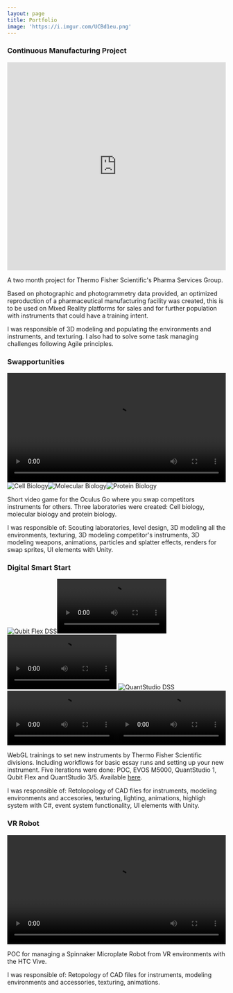 ```yaml
---
layout: page
title: Portfolio
image: 'https://i.imgur.com/UCBd1eu.png'
---
```

### Continuous Manufacturing Project
<div class="sketchfab-embed-wrapper">
    <iframe title="A 3D model" width="100%" height="480" src="https://sketchfab.com/models/52827904564f4ee7927b38a58f29e479/embed?autostart=1&amp;ui_controls=1&amp;ui_infos=1&amp;ui_inspector=1&amp;ui_stop=1&amp;ui_watermark=1&amp;ui_watermark_link=1" frameborder="0" allow="autoplay; fullscreen; vr" mozallowfullscreen="true" webkitallowfullscreen="true"></iframe>
</div>

A two month project for Thermo Fisher Scientific's Pharma Services Group.

Based on photographic and photogrammetry data provided, an optimized reproduction of a pharmaceutical manufacturing facility was created, this is to be used on Mixed Reality platforms for sales and for further population with instruments that could have a training intent.

I was responsible of 3D modeling and populating the environments and instruments, and texturing. I also had to solve some task managing challenges following Agile principles.

### Swapportunities
<video width="100%" controls autoplay loop><source src="https://i.imgur.com/bSnZyCk.mp4" type="video/mp4"></video>
<img src="https://i.imgur.com/4cm4HUH.png" alt="Cell Biology"><img src="https://i.imgur.com/xc532bY.png" alt="Molecular Biology"><img src="https://i.imgur.com/Ktj5Id1.png" alt="Protein Biology">

Short video game for the Oculus Go where you swap competitors instruments for others. Three laboratories were created: Cell biology, molecular biology and protein biology.

I was responsible of: Scouting laboratories, level design, 3D modeling all the environments, texturing, 3D modeling competitor's instruments, 3D modeling weapons, animations, particles and splatter effects, renders for swap sprites, UI elements with Unity.

### Digital Smart Start
<img src="https://i.imgur.com/SBjVFED.png" alt="Qubit Flex DSS"><video width="50%" controls autoplay loop><source src="https://i.imgur.com/az277l6.mp4" type="video/mp4"></video><video width="50%" controls autoplay loop><source src="https://i.imgur.com/VY3JlL1.mp4" type="video/mp4"></video>
<img src="https://i.imgur.com/7xXS1gE.png" alt="QuantStudio DSS"><video width="50%" controls autoplay loop><source src="https://i.imgur.com/etgNe5m.mp4" type="video/mp4"></video><video width="50%" controls autoplay loop><source src="https://i.imgur.com/XzpUPBu.mp4" type="video/mp4"></video>

WebGL trainings to set new instruments by Thermo Fisher Scientific divisions. Including workflows for basic essay runs and setting up your new instrument. Five iterations were done: POC, EVOS M5000, QuantStudio 1, Qubit Flex and QuantStudio 3/5. Available <a href="https://test.apps.thermofisher.com/apps/lms/#/vr-manuals">here</a>.

I was responsible of: Retolopology of CAD files for instruments, modeling environments and accesories, texturing, lighting, animations, highligh system with C#, event system functionality, UI elements with Unity.

### VR Robot
<video width="100%" controls autoplay loop>
<source src="https://i.imgur.com/p7oAcHL.mp4" type="video/mp4">
</video>

POC for managing a Spinnaker Microplate Robot from VR environments with the HTC Vive.

I was responsible of: Retopology of CAD files for instruments, modeling environments and accessories, texturing, animations.
